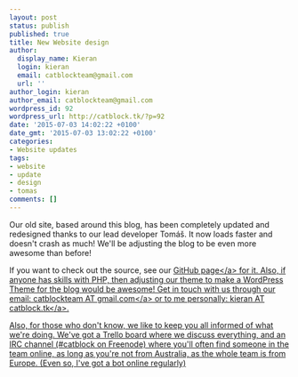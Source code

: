 ```yaml
---
layout: post
status: publish
published: true
title: New Website design
author:
  display_name: Kieran
  login: kieran
  email: catblockteam@gmail.com
  url: ''
author_login: kieran
author_email: catblockteam@gmail.com
wordpress_id: 92
wordpress_url: http://catblock.tk/?p=92
date: '2015-07-03 14:02:22 +0100'
date_gmt: '2015-07-03 13:02:22 +0100'
categories:
- Website updates
tags:
- website
- update
- design
- tomas
comments: []
---
```

<p>Our old site, based around this blog, has been completely updated and redesigned thanks to our lead developer Tom&aacute;&scaron;. It now loads faster and doesn't crash as much! We'll be adjusting the blog to be even more awesome than before!</p>
<p>If you want to check out the source, see our <a href="https:&#47;&#47;github.com&#47;CatBlock&#47;website">GitHub page<&#47;a> for it. Also, if anyone has skills with PHP, then adjusting our theme to make a WordPress Theme for the blog would be awesome! Get in touch with us through our email: <a href="mailto:catblockteam@gmail.com">catblockteam AT gmail.com<&#47;a> or to me personally: <a href="mailto:kieran@catblock.tk">kieran AT catblock.tk<&#47;a>.</p>
<p>Also, for those who don't know, we like to keep you all informed of what we're doing. We've got a Trello board where we discuss everything, and an IRC channel (#catblock on Freenode) where you'll often find someone in the team online, as long as you're not from Australia, as the whole team is from Europe. (Even so, I've got a bot online regularly)</p>
